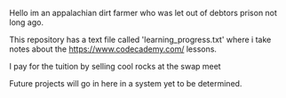 Hello im an appalachian dirt farmer who was let out of debtors prison not long ago.

This repository has a text file called 'learning_progress.txt' where i take notes about the https://www.codecademy.com/ lessons.

I pay for the tuition by selling cool rocks at the swap meet

Future projects will go in here in a system yet to be determined.
